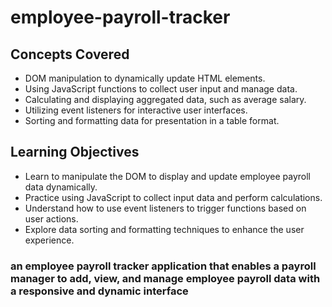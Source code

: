 # employee-payroll-tracker

## Concepts Covered

- DOM manipulation to dynamically update HTML elements.
- Using JavaScript functions to collect user input and manage data.
- Calculating and displaying aggregated data, such as average salary.
- Utilizing event listeners for interactive user interfaces.
- Sorting and formatting data for presentation in a table format.

## Learning Objectives

- Learn to manipulate the DOM to display and update employee payroll data dynamically.
- Practice using JavaScript to collect input data and perform calculations.
- Understand how to use event listeners to trigger functions based on user actions.
- Explore data sorting and formatting techniques to enhance the user experience.

### an employee payroll tracker application that enables a payroll manager to add, view, and manage employee payroll data with a responsive and dynamic interface
